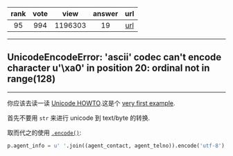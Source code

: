 
| rank | vote | view | answer | url |
|:-:|:-:|:-:|:-:|:-:|
|95|994|1196303|19| [url](http://stackoverflow.com/questions/9942594/unicodeencodeerror-ascii-codec-cant-encode-character-u-xa0-in-position-20) |
***

## UnicodeEncodeError: 'ascii' codec can't encode character u'\xa0' in position 20: ordinal not in range(128)

***

你应该去读一读 [Unicode HOWTO](https://docs.python.org/2.7/howto/unicode.html).这是个 [very first example](https://docs.python.org/2.7/howto/unicode.html#the-unicode-type).

首先不要用 `str` 来进行 unicode 到 text/byte 的转换.

取而代之的使用 [`.encode()`](http://docs.python.org/library/stdtypes.html#str.encode):

```python
p.agent_info = u' '.join((agent_contact, agent_telno)).encode('utf-8').strip()
```

